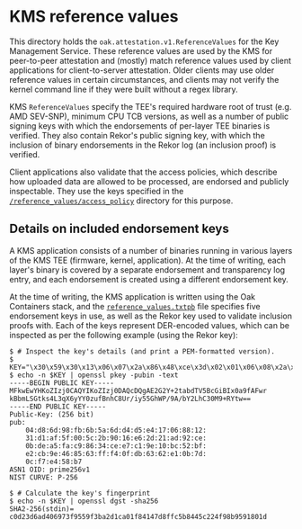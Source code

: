 # KMS reference values

This directory holds the `oak.attestation.v1.ReferenceValues` for the Key
Management Service. These reference values are used by the KMS for peer-to-peer
attestation and (mostly) match reference values used by client applications for
client-to-server attestation. Older clients may use older reference values in
certain circumstances, and clients may not verify the kernel command line if
they were built without a regex library.

KMS `ReferenceValues` specify the TEE's required hardware root of trust (e.g.
AMD SEV-SNP), minimum CPU TCB versions, as well as a number of public signing
keys with which the endorsements of per-layer TEE binaries is verified. They
also contain Rekor's public signing key, with which the inclusion of binary
endorsements in the Rekor log (an inclusion proof) is verified.

Client applications also validate that the access policies, which describe how
uploaded data are allowed to be processed, are endorsed and publicly
inspectable. They use the keys specified in the
[`/reference_values/access_policy`](/reference_values/access_policy) directory
for this purpose.

## Details on included endorsement keys

A KMS application consists of a number of binaries running in various layers
of the KMS TEE (firmware, kernel, application). At the time of writing, each
layer's binary is covered by a separate endorsement and transparency log entry,
and each endorsement is created using a different endorsement key.

At the time of writing, the KMS application is written using the Oak Containers
stack, and the [`reference_values.txtpb`](reference_values_txtpb) file specifies
five endorsement keys in use, as well as the Rekor key used to validate
inclusion proofs with. Each of the keys represent DER-encoded values, which can
be inspected as per the following example (using the Rekor key):

```console
$ # Inspect the key's details (and print a PEM-formatted version).
$ KEY="\x30\x59\x30\x13\x06\x07\x2a\x86\x48\xce\x3d\x02\x01\x06\x08\x2a\x86\x48\xce\x3d\x03\x01\x07\x03\x42\x00\x04\xd8\x6d\x98\xfb\x6b\x5a\x6d\xd4\xd5\xe4\x17\x06\x88\x12\x31\xd1\xaf\x5f\x00\x5c\x2b\x90\x16\xe6\x2d\x21\xad\x92\xce\x0b\xde\xa5\xfa\xc9\x86\x34\xce\xe7\xc1\x9e\x10\xbc\x52\xbf\xe2\xcb\x9e\x46\x85\x63\xff\xf4\x0f\xdb\x63\x62\xe1\x0b\x7d\x0c\xf7\xe4\x58\xb7"
$ echo -n $KEY | openssl pkey -pubin -text
-----BEGIN PUBLIC KEY-----
MFkwEwYHKoZIzj0CAQYIKoZIzj0DAQcDQgAE2G2Y+2tabdTV5BcGiBIx0a9fAFwr
kBbmLSGtks4L3qX6yYY0zufBnhC8Ur/iy55GhWP/9A/bY2LhC30M9+RYtw==
-----END PUBLIC KEY-----
Public-Key: (256 bit)
pub:
    04:d8:6d:98:fb:6b:5a:6d:d4:d5:e4:17:06:88:12:
    31:d1:af:5f:00:5c:2b:90:16:e6:2d:21:ad:92:ce:
    0b:de:a5:fa:c9:86:34:ce:e7:c1:9e:10:bc:52:bf:
    e2:cb:9e:46:85:63:ff:f4:0f:db:63:62:e1:0b:7d:
    0c:f7:e4:58:b7
ASN1 OID: prime256v1
NIST CURVE: P-256

$ # Calculate the key's fingerprint
$ echo -n $KEY | openssl dgst -sha256
SHA2-256(stdin)= c0d23d6ad406973f9559f3ba2d1ca01f84147d8ffc5b8445c224f98b9591801d
```
